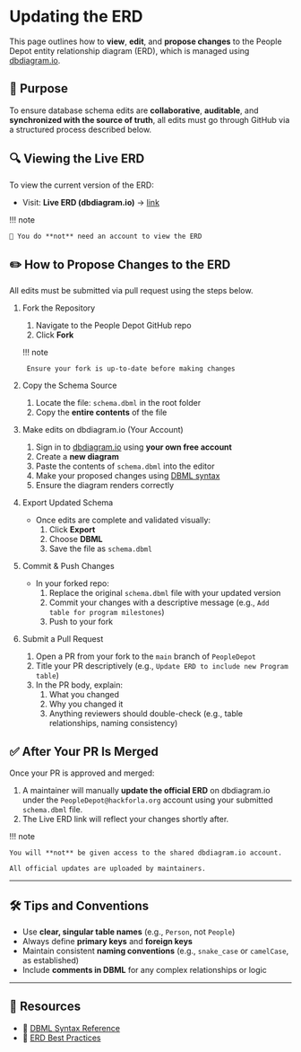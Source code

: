 # Updating the ERD

This page outlines how to **view**, **edit**, and **propose changes** to the People Depot entity relationship diagram (ERD), which is managed using [dbdiagram.io](https://dbdiagram.io/).

## 📌 Purpose

To ensure database schema edits are **collaborative**, **auditable**, and **synchronized with the source of truth**, all edits must go through GitHub via a structured process described below.

## 🔍 Viewing the Live ERD

To view the current version of the ERD:

- Visit: **Live ERD (dbdiagram.io)** → [link](https://dbdiagram.io/d/People-Depot-Schema-ERD-68917d4edd90d178656e4061)

!!! note

    📝 You do **not** need an account to view the ERD

## ✏️ How to Propose Changes to the ERD

All edits must be submitted via pull request using the steps below.

1. Fork the Repository

    1. Navigate to the People Depot GitHub repo
    1. Click **Fork**

    !!! note

        Ensure your fork is up-to-date before making changes

1. Copy the Schema Source

    1. Locate the file: `schema.dbml` in the root folder
    1. Copy the **entire contents** of the file

1. Make edits on dbdiagram.io (Your Account)

    1. Sign in to [dbdiagram.io](https://dbdiagram.io/) using **your own free account**
    1. Create a **new diagram**
    1. Paste the contents of `schema.dbml` into the editor
    1. Make your proposed changes using [DBML syntax](https://dbml.dbdiagram.io/docs/)
    1. Ensure the diagram renders correctly

1. Export Updated Schema

    - Once edits are complete and validated visually:
        1. Click **Export**
        1. Choose **DBML**
        1. Save the file as `schema.dbml`

1. Commit & Push Changes

    - In your forked repo:
        1. Replace the original `schema.dbml` file with your updated version
        1. Commit your changes with a descriptive message (e.g., `Add table for program milestones`)
        1. Push to your fork

1. Submit a Pull Request

    1. Open a PR from your fork to the `main` branch of `PeopleDepot`
    1. Title your PR descriptively (e.g., `Update ERD to include new Program table`)
    1. In the PR body, explain:
        1. What you changed
        1. Why you changed it
        1. Anything reviewers should double-check (e.g., table relationships, naming consistency)

## ✅ After Your PR Is Merged

Once your PR is approved and merged:

1. A maintainer will manually **update the official ERD** on dbdiagram.io under the `PeopleDepot@hackforla.org` account using your submitted `schema.dbml` file.
1. The Live ERD link will reflect your changes shortly after.

!!! note

    You will **not** be given access to the shared dbdiagram.io account.

    All official updates are uploaded by maintainers.

---

## 🛠 Tips and Conventions

- Use **clear, singular table names** (e.g., `Person`, not `People`)
- Always define **primary keys** and **foreign keys**
- Maintain consistent **naming conventions** (e.g., `snake_case` or `camelCase`, as established)
- Include **comments in DBML** for any complex relationships or logic

---

## 🧠 Resources

- 📖 [DBML Syntax Reference](https://dbml.dbdiagram.io/docs/)
- 📘 [ERD Best Practices](https://www.lucidchart.com/pages/er-diagram-symbols-and-meaning)
